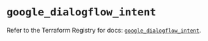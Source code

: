 # `google_dialogflow_intent`

Refer to the Terraform Registry for docs: [`google_dialogflow_intent`](https://registry.terraform.io/providers/hashicorp/google-beta/6.20.0/docs/resources/google_dialogflow_intent).
